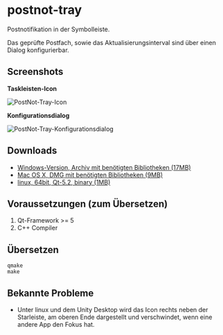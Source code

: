postnot-tray
============

Postnotifikation in der Symbolleiste.

Das geprüfte Postfach, sowie das Aktualisierungsinterval sind über
einen Dialog konfigurierbar.

Screenshots
-----------

**Taskleisten-Icon**

![PostNot-Tray-Icon](https://dl.dropboxusercontent.com/u/4480138/pnt/macosx/2014-02-18%20at%2021.21.png)

**Konfigurationsdialog**

![PostNot-Tray-Konfigurationsdialog](https://dl.dropboxusercontent.com/u/4480138/pnt/2014-02-18%20at%2023.49.png)


Downloads
---------

- [Windows-Version, Archiv mit benötigten Bibliotheken (17MB)](https://dl.dropboxusercontent.com/u/4480138/postnot-tray-dist-release-x86.zip)
- [Mac OS X, DMG mit benötigten Bibliotheken (9MB)](https://dl.dropboxusercontent.com/u/4480138/postnot-tray.dmg)
- [linux, 64bit, Qt-5.2, binary (1MB)](https://dl.dropboxusercontent.com/u/4480138/postnot-tray)

Voraussetzungen (zum Übersetzen)
---------------

1. Qt-Framework >= 5
2. C++ Compiler

Übersetzen
----------

    qmake
    make

Bekannte Probleme
-----------------

- Unter linux und dem Unity Desktop wird das Icon rechts neben der Starleiste, am oberen Ende dargestellt und verschwindet, wenn eine andere App den Fokus hat.

